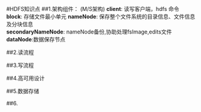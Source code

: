 #HDFS知识点 
##1.架构组件：
(M/S架构)
**client**: 读写客户端，hdfs 命令  
**block**: 存储文件最小单元
**nameNode**: 保存整个文件系统的目录信息、文件信息及分块信息   
**secondaryNameNode**:   nameNode备份,协助处理fsImage,edits文件  
**dataNode**:数据保存节点

##2.读流程

##3.写流程

##4.高可用设计

##5.数据存储

##6.


